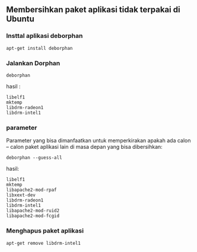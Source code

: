 ## Membersihkan paket aplikasi tidak terpakai di Ubuntu

### Insttal aplikasi deborphan

```
apt-get install deborphan
```

### Jalankan Dorphan

```
deborphan
```

hasil :

```
libelf1
mktemp
libdrm-radeon1
libdrm-intel1
```

### parameter 
Parameter yang bisa dimanfaatkan untuk memperkirakan apakah ada calon – calon paket aplikasi lain di masa depan 
yang bisa dibersihkan:

```
deborphan --guess-all
```

hasil:

```
libelf1
mktemp
libapache2-mod-rpaf
libxext-dev
libdrm-radeon1
libdrm-intel1
libapache2-mod-ruid2
libapache2-mod-fcgid
```

### Menghapus paket aplikasi

```
apt-get remove libdrm-intel1
```
